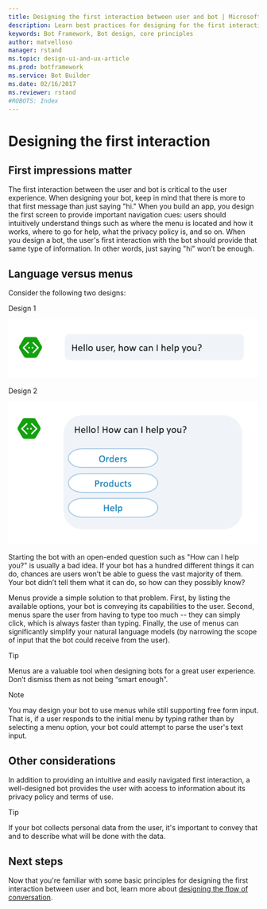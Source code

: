 ```yaml
---
title: Designing the first interaction between user and bot | Microsoft Docs
description: Learn best practices for designing for the first interaction between user and bot. 
keywords: Bot Framework, Bot design, core principles
author: matvelloso
manager: rstand
ms.topic: design-ui-and-ux-article
ms.prod: botframework
ms.service: Bot Builder
ms.date: 02/16/2017
ms.reviewer: rstand
#ROBOTS: Index
---
```

# Designing the first interaction

## First impressions matter

The first interaction between the user and bot is critical to the user experience. 
When designing your bot, keep in mind that there is more to that first message than just saying "hi." 
When you build an app, you design the first screen to provide important navigation cues: 
users should intuitively understand things such as 
where the menu is located and how it works, where to go for help, what the privacy policy is, and so on.
When you design a bot, the user's first interaction with the bot should provide that same type of information. 
In other words, just saying "hi" won’t be enough.

## Language versus menus 

Consider the following two designs:

Design 1

![bot](media/designing-bots/core/hello1.png)


Design 2

![bot](media/designing-bots/core/hello2.png)

Starting the bot with an open-ended question such as "How can I help you?" is usually a bad idea. 
If your bot has a hundred different things it can do, chances are users won’t be able to guess the vast majority of them. 
Your bot didn’t tell them what it can do, so how can they possibly know?

Menus provide a simple solution to that problem. 
First, by listing the available options, your bot is conveying its capabilities to the user. 
Second, menus spare the user from having to type too much -- they can simply click, which is always faster than typing. 
Finally, the use of menus can significantly simplify your natural language models (by narrowing the scope of input that the bot could receive from the user). 

> [!TIP]
> Menus are a valuable tool when designing bots for a great user experience. 
> Don’t dismiss them as not being “smart enough”.

> [!NOTE]
> You may design your bot to use menus while still supporting free form input. 
> That is, if a user responds to the initial menu by typing rather than by selecting a menu option, your bot could attempt to parse the user's text input. 

## Other considerations

In addition to providing an intuitive and easily navigated first interaction, 
a well-designed bot provides the user with access to information about its privacy policy and terms of use. 

> [!TIP]
> If your bot collects personal data from the user, it's important to convey that and to describe what will be done with the data.

## Next steps

Now that you're familiar with some basic principles for designing the first interaction between user and bot, 
learn more about [designing the flow of conversation](bot-framework-design-core-dialogs.md).